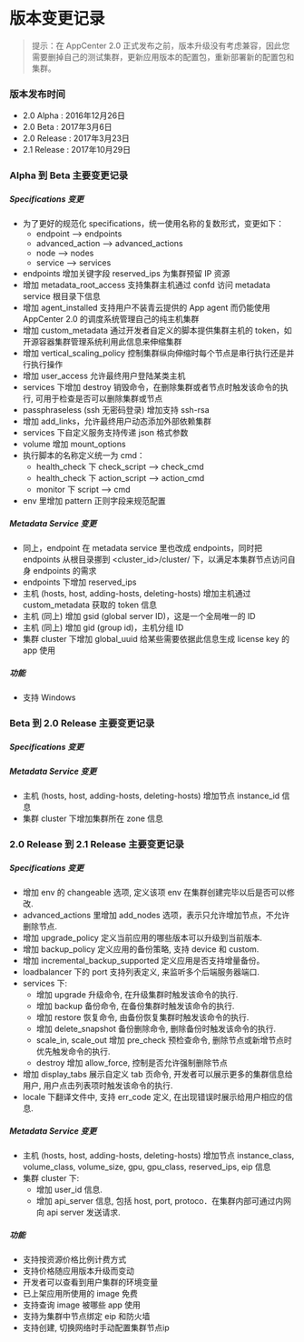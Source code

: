 # 版本变更记录

>提示：在 AppCenter 2.0 正式发布之前，版本升级没有考虑兼容，因此您需要删掉自己的测试集群，更新应用版本的配置包，重新部署新的配置包和集群。

### 版本发布时间
* 2.0 Alpha  : 2016年12月26日
* 2.0 Beta   : 2017年3月6日
* 2.0 Release : 2017年3月23日
* 2.1 Release : 2017年10月29日

### Alpha 到 Beta 主要变更记录

##### Specifications 变更
* 为了更好的规范化 specifications，统一使用名称的复数形式，变更如下：
  * endpoint --> endpoints
  * advanced\_action --> advanced_actions
  * node --> nodes
  * service --> services
* endpoints 增加关键字段 reserved_ips 为集群预留 IP 资源
* 增加 metadata\_root_access 支持集群主机通过 confd 访问 metadata service 根目录下信息
* 增加 agent_installed 支持用户不装青云提供的 App agent 而仍能使用 AppCenter 2.0 的调度系统管理自己的纯主机集群
* 增加 custom_metadata 通过开发者自定义的脚本提供集群主机的 token，如开源容器集群管理系统利用此信息来伸缩集群
* 增加 vertical\_scaling_policy 控制集群纵向伸缩时每个节点是串行执行还是并行执行操作 
* 增加 user_access 允许最终用户登陆某类主机
* services 下增加 destroy 销毁命令，在删除集群或者节点时触发该命令的执行, 可用于检查是否可以删除集群或节点
* passphraseless (ssh 无密码登录) 增加支持 ssh-rsa
* 增加 add_links，允许最终用户动态添加外部依赖集群
* services 下自定义服务支持传递 json 格式参数 
* volume 增加 mount_options
* 执行脚本的名称定义统一为 cmd：
  * health\_check 下 check\_script --> check\_cmd
  * health\_check 下 action\_script --> action_cmd
  * monitor 下 script --> cmd
* env 里增加 pattern 正则字段来规范配置
  
##### Metadata Service 变更
* 同上，endpoint 在 metadata service 里也改成 endpoints，同时把 endpoints 从根目录挪到 <cluster_id>/cluster/ 下，以满足本集群节点访问自身 endpoints 的需求
* endpoints 下增加 reserved_ips
* 主机 (hosts, host, adding-hosts, deleting-hosts) 增加主机通过 custom_metadata 获取的 token 信息
* 主机 (同上) 增加 gsid (global server ID)，这是一个全局唯一的 ID
* 主机 (同上) 增加 gid (group id)，主机分组 ID
* 集群 cluster 下增加 global_uuid 给某些需要依据此信息生成 license key 的 app 使用	

##### 功能
* 支持 Windows


### Beta 到 2.0 Release 主要变更记录

##### Specifications 变更
  
##### Metadata Service 变更
* 主机 (hosts, host, adding-hosts, deleting-hosts) 增加节点 instance_id 信息
* 集群 cluster 下增加集群所在 zone 信息


### 2.0 Release 到 2.1 Release 主要变更记录

##### Specifications 变更
* 增加 env 的 changeable 选项, 定义该项 env 在集群创建完毕以后是否可以修改.
* advanced_actions 里增加 add_nodes 选项，表示只允许增加节点，不允许删除节点.
* 增加 upgrade_policy 定义当前应用的哪些版本可以升级到当前版本.
* 增加 backup_policy 定义应用的备份策略, 支持 device 和 custom.
* 增加 incremental_backup_supported 定义应用是否支持增量备份。
* loadbalancer 下的 port 支持列表定义, 来监听多个后端服务器端口.
* services 下:
  * 增加 upgrade 升级命令, 在升级集群时触发该命令的执行.
  * 增加 backup 备份命令, 在备份集群时触发该命令的执行.
  * 增加 restore 恢复命令, 由备份恢复集群时触发该命令的执行.
  * 增加 delete_snapshot 备份删除命令, 删除备份时触发该命令的执行.
  * scale_in, scale_out 增加 pre_check 预检查命令, 删除节点或新增节点时优先触发命令的执行.
  * destroy 增加 allow_force, 控制是否允许强制删除节点
* 增加 display_tabs 展示自定义 tab 页命令, 开发者可以展示更多的集群信息给用户, 用户点击列表项时触发该命令的执行.
* locale 下翻译文件中, 支持 err_code 定义, 在出现错误时展示给用户相应的信息.

##### Metadata Service 变更
* 主机 (hosts, host, adding-hosts, deleting-hosts) 增加节点 instance_class, volume_class, volume_size, gpu, gpu_class, reserved_ips, eip 信息
* 集群 cluster 下:
  * 增加 user_id 信息.
  * 增加 api_server 信息, 包括 host, port, protoco．在集群内部可通过内网向 api server 发送请求.

##### 功能
* 支持按资源价格比例计费方式
* 支持价格随应用版本升级而变动
* 开发者可以查看到用户集群的环境变量
* 已上架应用所使用的 image 免费
* 支持查询 image 被哪些 app 使用
* 支持为集群中节点绑定 eip 和防火墙
* 支持创建, 切换网络时手动配置集群节点ip